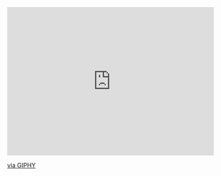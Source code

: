 <iframe src="https://giphy.com/embed/kdM3zfq85XSb6" width="480" height="344" frameBorder="0" class="giphy-embed" allowFullScreen></iframe><p><a href="https://giphy.com/gifs/gintama-kdM3zfq85XSb6">via GIPHY</a></p>
<!--
**TegarMLN04/TegarMLN04** is a ✨ _special_ ✨ repository because its `README.md` (this file) appears on your GitHub profile.

Here are some ideas to get you started:

- 🔭 I’m currently working on ...
- 🌱 I’m currently learning ...
- 👯 I’m looking to collaborate on ...
- 🤔 I’m looking for help with ...
- 💬 Ask me about ...
- 📫 How to reach me: ...
- 😄 Pronouns: ...
- ⚡ Fun fact: ...
-->
